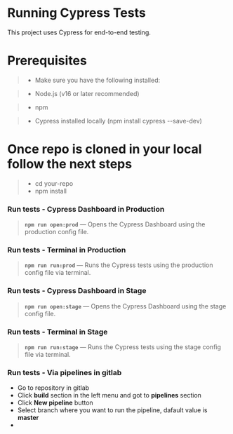 # Running Cypress Tests
This project uses Cypress for end-to-end testing.

# Prerequisites
>- Make sure you have the following installed:

>- Node.js (v16 or later recommended)

>- npm

>- Cypress installed locally (npm install cypress --save-dev)

# Once repo is cloned in your local follow the next steps
>- cd your-repo
>- npm install

### Run tests - Cypress Dashboard in Production
> **`npm run open:prod`** — Opens the Cypress Dashboard using the production config file.

### Run tests - Terminal in Production
> **`npm run run:prod`** — Runs the Cypress tests using the production config file via terminal.

### Run tests - Cypress Dashboard in Stage
> **`npm run open:stage`** — Opens the Cypress Dashboard using the stage config file.

### Run tests - Terminal in Stage
> **`npm run run:stage`** — Runs the Cypress tests using the stage config file via terminal.

### Run tests - Via pipelines in gitlab

- Go to repository in gitlab
- Click **build** section in the left menu and got to **pipelines** section
- Click **New pipeline** button
- Select branch where you want to run the pipeline, dafault value is **master**
- 